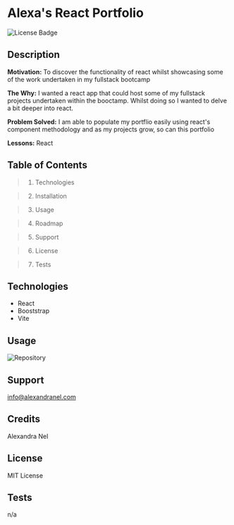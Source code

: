 
# Alexa's React Portfolio
![License Badge](C:\Users\Alexa\desktop\CommandLineReadMe\license-badge.svg)
        
## Description

**Motivation:** To discover the functionality of react whilst showcasing some of the work undertaken in my  fullstack bootcamp 

**The Why:** I wanted a react app that could host some of my fullstack projects undertaken within the booctamp. Whilst doing so I wanted to delve a bit deeper into react.

**Problem Solved:** I am able to populate my portflio easily using react's component methodology and as my projects grow, so can this portfolio 

**Lessons:** React 


## Table of Contents

> 1. Technologies 

> 2. Installation 

> 3. Usage 

> 4. Roadmap 

> 5. Support 

> 6. License 

> 7. Tests 

## Technologies

- React
- Booststrap
- Vite

## Usage
![Repository](https://github.com/AlexandraNel/Portfolio-react-.git)


## Support

info@alexandranel.com

## Credits

Alexandra Nel

## License
        
MIT License

## Tests
n/a


